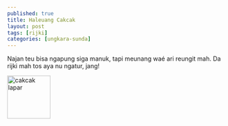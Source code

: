 ```yaml
---
published: true
title: Haleuang Cakcak
layout: post
tags: [rijki]
categories: [ungkara-sunda]
---
```

Najan teu bisa ngapung siga manuk, tapi meunang waé ari reungit mah.
Da rijki mah tos aya nu ngatur, jang!

<img alt="cakcak lapar" src="https://cakcak.yn.lt/cakcak.jpg" title="cakcak lapar" width="100">
